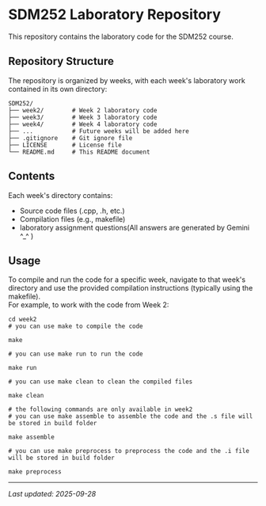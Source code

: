 # SDM252 Laboratory Repository

This repository contains the laboratory code for the SDM252 course. 
## Repository Structure

The repository is organized by weeks, with each week's laboratory work contained in its own directory:

```
SDM252/
├── week2/        # Week 2 laboratory code
├── week3/        # Week 3 laboratory code
├── week4/        # Week 4 laboratory code
├── ...           # Future weeks will be added here
├── .gitignore    # Git ignore file
├── LICENSE       # License file
└── README.md     # This README document
```

## Contents

Each week's directory contains:
- Source code files (.cpp, .h, etc.)
- Compilation files (e.g., makefile)
- laboratory assignment questions(All answers are generated by Gemini ^_^ )

## Usage

To compile and run the code for a specific week, navigate to that week's directory and use the provided compilation instructions (typically using the makefile).\
For example, to work with the code from Week 2:
```
cd week2
# you can use make to compile the code

make

# you can use make run to run the code

make run

# you can use make clean to clean the compiled files

make clean

# the following commands are only available in week2
# you can use make assemble to assemble the code and the .s file will be stored in build folder

make assemble

# you can use make preprocess to preprocess the code and the .i file will be stored in build folder

make preprocess
```
---
*Last updated: 2025-09-28*